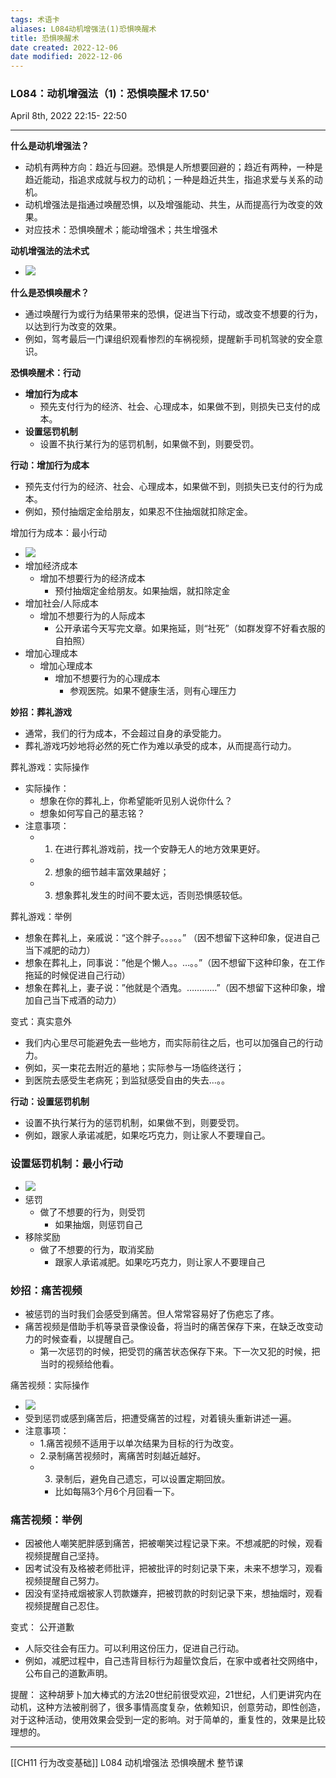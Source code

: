 ```yaml
---
tags: 术语卡
aliases: L084动机增强法(1)恐惧唤醒术
title: 恐惧唤醒术
date created: 2022-12-06
date modified: 2022-12-06
---
```



### L084：动机增强法（1)：恐惧唤醒术 17.50'  

April 8th, 2022 22:15- 22:50  

---  

**什么是动机增强法？**  
  - 动机有两种方向：趋近与回避。恐惧是人所想要回避的；趋近有两种，一种是趋近能动，指追求成就与权力的动机；一种是趋近共生，指追求爱与关系的动机。  
  - 动机增强法是指通过唤醒恐惧，以及增强能动、共生，从而提高行为改变的效果。  
  - 对应技术：恐惧唤醒术；能动增强术；共生增强术  

**动机增强法的法术式**  
  - ![](https://xxpic.oss-cn-qingdao.aliyuncs.com/pic/20220402173234.png)  

**什么是恐惧唤醒术？**  
  - 通过唤醒行为或行为结果带来的恐惧，促进当下行动，或改变不想要的行为，以达到行为改变的效果。  
  - 例如，驾考最后一门课组织观看惨烈的车祸视频，提醒新手司机驾驶的安全意识。  

**恐惧唤醒术：行动**  
  - **增加行为成本**  
    - 预先支付行为的经济、社会、心理成本，如果做不到，则损失已支付的成本。  
  - **设置惩罚机制**  
    - 设置不执行某行为的惩罚机制，如果做不到，则要受罚。  

**行动：增加行为成本**  
  - 预先支付行为的经济、社会、心理成本，如果做不到，则损失已支付的行为成本。  
  - 例如，预付抽烟定金给朋友，如果忍不住抽烟就扣除定金。  

增加行为成本：最小行动  
  - ![](https://xxpic.oss-cn-qingdao.aliyuncs.com/pic/20220408222701.png)  
  - 增加经济成本  
    - 增加不想要行为的经济成本  
      - 预付抽烟定金给朋友。如果抽烟，就扣除定金  
  - 增加社会/人际成本  
    - 增加不想要行为的人际成本  
      - 公开承诺今天写完文章。如果拖延，则“社死”（如群发穿不好看衣服的自拍照）  
  - 增加心理成本  
    - 增加心理成本  
      - 增加不想要行为的心理成本  
        - 参观医院。如果不健康生活，则有心理压力  

**妙招：葬礼游戏**  
  - 通常，我们的行为成本，不会超过自身的承受能力。  
  - 葬礼游戏巧妙地将必然的死亡作为难以承受的成本，从而提高行动力。  

葬礼游戏：实际操作  
  - 实际操作：  
    - 想象在你的葬礼上，你希望能听见别人说你什么？  
    - 想象如何写自己的墓志铭？  
  - 注意事项：  
    - 1. 在进行葬礼游戏前，找一个安静无人的地方效果更好。  
    - 2. 想象的细节越丰富效果越好；  
    - 3. 想象葬礼发生的时间不要太远，否则恐惧感较低。  

葬礼游戏：举例  
  - 想象在葬礼上，亲戚说：“这个胖子。。。。。” （因不想留下这种印象，促进自己当下减肥的动力）  
  - 想象在葬礼上，同事说：”他是个懒人。。…。。”（因不想留下这种印象，在工作拖延的时候促进自己行动）  
  - 想象在葬礼上，妻子说：”他就是个酒鬼。…………”（因不想留下这种印象，增加自己当下戒酒的动力）  

变式：真实意外  
  - 我们内心里尽可能避免去一些地方，而实际前往之后，也可以加强自己的行动力。  
  - 例如，买一束花去附近的墓地；实际参与一场临终送行；  
  - 到医院去感受生老病死；到监狱感受自由的失去…。。  

**行动：设置惩罚机制**  
  - 设置不执行某行为的惩罚机制，如果做不到，则要受罚。  
  - 例如，跟家人承诺减肥，如果吃巧克力，则让家人不要理自己。  

### 设置惩罚机制：最小行动  
  - ![](https://xxpic.oss-cn-qingdao.aliyuncs.com/pic/20220408223824.png)  
  - 惩罚  
    - 做了不想要的行为，则受罚  
      - 如果抽烟，则惩罚自己  
  - 移除奖励  
    - 做了不想要的行为，取消奖励  
      - 跟家人承诺减肥。如果吃巧克力，则让家人不要理自己  

### **妙招：痛苦视频**  
  - 被惩罚的当时我们会感受到痛苦。但人常常容易好了伤疤忘了疼。  
  - 痛苦视频是借助手机等录音录像设备，将当时的痛苦保存下来，在缺乏改变动力的时候查看，以提醒自己。  
    - 第一次惩罚的时候，把受罚的痛苦状态保存下来。下一次又犯的时候，把当时的视频给他看。  

痛苦视频：实际操作  
  - ![](https://xxpic.oss-cn-qingdao.aliyuncs.com/pic/20220408224231.png)  
  - 受到惩罚或感到痛苦后，把遭受痛苦的过程，对着镜头重新讲述一遍。  
  - 注意事项：  
    - 1.痛苦视频不适用于以单次结果为目标的行为改变。  
    - 2.录制痛苦视频时，离痛苦时刻越近越好。  
    - 3. 录制后，避免自己遗忘，可以设置定期回放。  
      - 比如每隔3个月6个月回看一下。  

### 痛苦视频：举例  
  - 因被他人嘲笑肥胖感到痛苦，把被嘲笑过程记录下来。不想减肥的时候，观看视频提醒自己坚持。  
  - 因考试没有及格被老师批评，把被批评的时刻记录下来，未来不想学习，观看视频提醒自己努力。  
  - 因没有坚持戒烟被家人罚款嫌弃，把被罚款的时刻记录下来，想抽烟时，观看视频提醒自己忍住。  

变式： 公开道歉  
  - 人际交往会有压力。可以利用这份压力，促进自己行动。  
  - 例如，减肥过程中，自己违背目标行为超量饮食后，在家中或者社交网络中，公布自己的道歉声明。  

提醒： 这种胡萝卜加大棒式的方法20世纪前很受欢迎，21世纪，人们更讲究内在动机，这种方法被削弱了，很多事情高度复杂，依赖知识，创意劳动，即性创造，对于这种活动，使用效果会受到一定的影响。对于简单的，重复性的，效果是比较理想的。  


---

[[CH11 行为改变基础]] L084 动机增强法 恐惧唤醒术 整节课